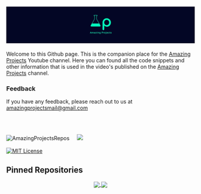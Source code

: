![image info](./pics/repo-banner-1.jpg)<br/><br/>Welcome to this Github page. This is the companion place for the [Amazing Projects](https://www.youtube.com/@Amazing-Projects) Youtube channel. Here you can found all the code snippets and other information that is used in the video's published on the [Amazing Projects](https://www.youtube.com/@Amazing-Projects) channel.
<br/>
### Feedback

If you have any feedback, please reach out to us at amazingprojectsmail@gmail.com

<br/><br/>

<img width="48%" src="https://github-readme-stats.vercel.app/api?username=AmazingProjectsRepos&count_private=true&theme=dark&show_icons=true" alt="AmazingProjectsRepos" /> &nbsp;&nbsp;&nbsp;
<img width="48%" src="https://github-readme-streak-stats.herokuapp.com/?user=AmazingProjectsRepos&hide_border=true&theme=dark&show_icons=true" />
<br/><br/>
[![MIT License](https://img.shields.io/badge/License-MIT-green.svg)](https://choosealicense.com/licenses/mit/)

## Pinned Repositories

<p align="center">
	<a href="https://github.com/AmazingProjectsRepos/youtube-channel">
		<img align="center" src="https://github-readme-stats.vercel.app/api/pin/?username=AmazingProjectsRepos&repo=youtube-channel&hide_border=true&theme=dark&show_icons=true" />
	</a>
	<a href="https://github.com/AmazingProjectsRepos/vagran">
		<img align="center" src="https://github-readme-stats.vercel.app/api/pin/?username=AmazingProjectsRepos&repo=vagrant&hide_border=true&theme=dark&show_icons=true" />
	</a>
</p>
<br/><br/>
